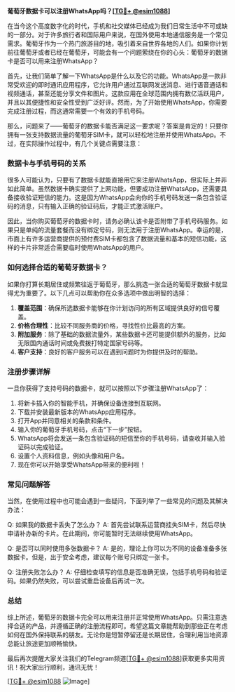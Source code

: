 **葡萄牙数据卡可以注册WhatsApp吗？[[TG💪+ @esim1088](https://t.me/s/esim1088)]**

在当今这个高度数字化的时代，手机和社交媒体已经成为我们日常生活中不可或缺的一部分。对于许多旅行者和国际用户来说，在国外使用本地通信服务是一个常见需求。葡萄牙作为一个热门旅游目的地，吸引着来自世界各地的人们。如果你计划前往葡萄牙或者已经在葡萄牙，可能会有一个问题萦绕在你的心头：葡萄牙的数据卡是否可以用来注册WhatsApp？

首先，让我们简单了解一下WhatsApp是什么以及它的功能。WhatsApp是一款非常受欢迎的即时通讯应用程序，它允许用户通过互联网发送消息、进行语音通话和视频通话，甚至还能分享文件和图片。这款应用在全球范围内拥有数亿活跃用户，并且以其便捷性和安全性受到广泛好评。然而，为了开始使用WhatsApp，你需要完成注册过程，而这通常需要一个有效的手机号码。

那么，问题来了——葡萄牙的数据卡能否满足这一要求呢？答案是肯定的！只要你拥有一张支持数据流量的葡萄牙SIM卡，就可以轻松地注册并使用WhatsApp。不过，在实际操作过程中，有几个关键点需要注意：

### 数据卡与手机号码的关系

很多人可能认为，只要有了数据卡就能直接用它来注册WhatsApp，但实际上并非如此简单。虽然数据卡确实提供了上网功能，但要成功注册WhatsApp，还需要具备接收验证短信的能力。这是因为WhatsApp会向你的手机号码发送一条包含验证码的消息，只有输入正确的验证码后，才能正式激活账户。

因此，当你购买葡萄牙的数据卡时，请务必确认该卡是否附带了手机号码服务。如果只是单纯的流量套餐而没有绑定号码，则无法用于注册WhatsApp。幸运的是，市面上有许多运营商提供的预付费SIM卡都包含了数据流量和基本的短信功能，这样的卡片非常适合需要临时使用WhatsApp的用户。

### 如何选择合适的葡萄牙数据卡？

如果你打算长期居住或频繁往返于葡萄牙，那么挑选一张合适的葡萄牙数据卡就显得尤为重要了。以下几点可以帮助你在众多选项中做出明智的选择：

1. **覆盖范围**：确保所选数据卡能够在你计划访问的所有区域提供良好的信号覆盖。
2. **价格合理性**：比较不同服务商的价格，寻找性价比最高的方案。
3. **附加服务**：除了基础的数据流量外，某些数据卡还可能提供额外的服务，比如无限国内通话时间或免费拨打特定国家号码等。
4. **客户支持**：良好的客户服务可以在遇到问题时为你提供及时的帮助。

### 注册步骤详解

一旦你获得了支持号码的数据卡，就可以按照以下步骤注册WhatsApp了：

1. 将新卡插入你的智能手机，并确保设备连接到互联网。
2. 下载并安装最新版本的WhatsApp应用程序。
3. 打开App并同意相关的条款和条件。
4. 输入你的葡萄牙手机号码，点击“下一步”按钮。
5. WhatsApp将会发送一条包含验证码的短信至你的手机号码，请查收并输入验证码以完成验证。
6. 设置个人资料信息，例如头像和用户名。
7. 现在你可以开始享受WhatsApp带来的便利啦！

### 常见问题解答

当然，在使用过程中也可能会遇到一些疑问，下面列举了一些常见的问题及其解决办法：

Q: 如果我的数据卡丢失了怎么办？
A: 首先尝试联系运营商挂失SIM卡，然后尽快申请补办新的卡片。在此期间，你可能暂时无法继续使用WhatsApp。

Q: 是否可以同时使用多张数据卡？
A: 是的，理论上你可以为不同的设备准备多张数据卡。但是，出于安全考虑，建议每个账号只绑定一张卡。

Q: 注册失败怎么办？
A: 仔细检查填写的信息是否准确无误，包括手机号码和验证码。如果仍然失败，可以尝试重启设备后再试一次。

### 总结

综上所述，葡萄牙的数据卡完全可以用来注册并正常使用WhatsApp。只需注意选择合适的产品，并遵循正确的注册流程即可。希望这篇文章能帮助到那些正在考虑如何在国外保持联系的朋友。无论你是短暂停留还是长期居住，合理利用当地资源总能让旅途更加顺畅愉快。

最后再次提醒大家关注我们的Telegram频道[[TG💪+ @esim1088](https://t.me/s/esim1088)]获取更多实用资讯！祝大家出行顺利，通讯无忧！

[[TG💪+ @esim1088](https://t.me/s/esim1088) ![Image](https://i.postimg.cc/4NQfJmqS/Snipaste-2025-05-13-00-14-12.png)]